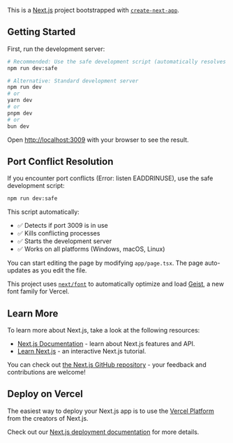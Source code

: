 This is a [Next.js](https://nextjs.org) project bootstrapped with [`create-next-app`](https://nextjs.org/docs/app/api-reference/cli/create-next-app).

## Getting Started

First, run the development server:

```bash
# Recommended: Use the safe development script (automatically resolves port conflicts)
npm run dev:safe

# Alternative: Standard development server
npm run dev
# or
yarn dev
# or
pnpm dev
# or
bun dev
```

Open [http://localhost:3009](http://localhost:3009) with your browser to see the result.

## Port Conflict Resolution

If you encounter port conflicts (Error: listen EADDRINUSE), use the safe development script:

```bash
npm run dev:safe
```

This script automatically:
- ✅ Detects if port 3009 is in use
- ✅ Kills conflicting processes
- ✅ Starts the development server
- ✅ Works on all platforms (Windows, macOS, Linux)

You can start editing the page by modifying `app/page.tsx`. The page auto-updates as you edit the file.

This project uses [`next/font`](https://nextjs.org/docs/app/building-your-application/optimizing/fonts) to automatically optimize and load [Geist](https://vercel.com/font), a new font family for Vercel.

## Learn More

To learn more about Next.js, take a look at the following resources:

- [Next.js Documentation](https://nextjs.org/docs) - learn about Next.js features and API.
- [Learn Next.js](https://nextjs.org/learn) - an interactive Next.js tutorial.

You can check out [the Next.js GitHub repository](https://github.com/vercel/next.js) - your feedback and contributions are welcome!

## Deploy on Vercel

The easiest way to deploy your Next.js app is to use the [Vercel Platform](https://vercel.com/new?utm_medium=default-template&filter=next.js&utm_source=create-next-app&utm_campaign=create-next-app-readme) from the creators of Next.js.

Check out our [Next.js deployment documentation](https://nextjs.org/docs/app/building-your-application/deploying) for more details.
